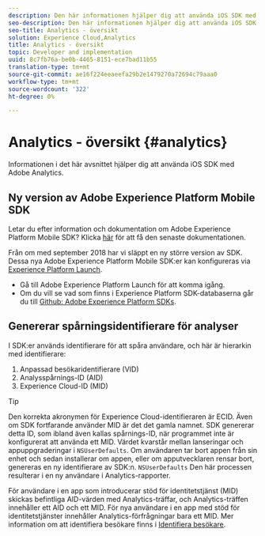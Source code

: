 ```yaml
---
description: Den här informationen hjälper dig att använda iOS SDK med Adobe Analytics.
seo-description: Den här informationen hjälper dig att använda iOS SDK med Adobe Analytics.
seo-title: Analytics - översikt
solution: Experience Cloud,Analytics
title: Analytics - översikt
topic: Developer and implementation
uuid: 8c7fb76a-be0b-4465-8151-ece7bad11b55
translation-type: tm+mt
source-git-commit: ae16f224eeaeefa29b2e1479270a72694c79aaa0
workflow-type: tm+mt
source-wordcount: '322'
ht-degree: 0%

---
```



# Analytics - översikt {#analytics}

Informationen i det här avsnittet hjälper dig att använda iOS SDK med Adobe Analytics.

## Ny version av Adobe Experience Platform Mobile SDK

Letar du efter information och dokumentation om Adobe Experience Platform Mobile SDK? Klicka [här](https://aep-sdks.gitbook.io/docs/) för att få den senaste dokumentationen.

Från om med september 2018 har vi släppt en ny större version av SDK. Dessa nya Adobe Experience Platform Mobile SDK:er kan konfigureras via [Experience Platform Launch](https://www.adobe.com/experience-platform/launch.html).

* Gå till Adobe Experience Platform Launch för att komma igång.
* Om du vill se vad som finns i Experience Platform SDK-databaserna går du till [Github: Adobe Experience Platform SDKs](https://github.com/Adobe-Marketing-Cloud/acp-sdks).

## Genererar spårningsidentifierare för analyser

I SDK:er används identifierare för att spåra användare, och här är hierarkin med identifierare:

1. Anpassad besökaridentifierare (VID)
2. Analysspårnings-ID (AID)
3. Experience Cloud-ID (MID)

>[!TIP]
>
>Den korrekta akronymen för Experience Cloud-identifieraren är ECID. Även om SDK fortfarande använder MID är det det gamla namnet.
SDK genererar detta ID, som ibland även kallas spårnings-ID, när programmet inte är konfigurerat att använda ett MID. Värdet kvarstår mellan lanseringar och appuppgraderingar i `NSUserDefaults`. Om användaren tar bort appen från sin enhet och sedan installerar om appen, eller om apputvecklaren rensar bort, genereras en ny identifierare av SDK:n. `NSUserDefaults` Den här processen resulterar i en ny användare i Analytics-rapporter.

För användare i en app som introducerar stöd för identitetstjänst (MID) skickas befintliga AID-värden med Analytics-träffar, och Analytics-träffen innehåller ett AID och ett MID. För nya användare i en app med stöd för identitetstjänster innehåller Analytics-förfrågningar bara ett MID. Mer information om att identifiera besökare finns i [Identifiera besökare](https://docs.adobe.com/content/help/en/analytics/export/analytics-data-feed/data-feed-contents/datafeeds-visid.html).
